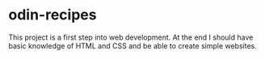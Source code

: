 # odin-recipes
This project is a first step into web development.
At the end I should have basic knowledge of HTML and CSS and be able to create simple websites.
